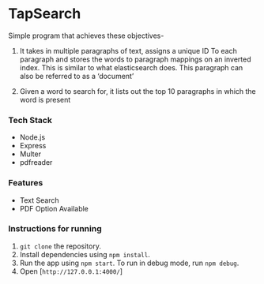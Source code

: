 # TapSearch

Simple program that achieves these objectives-
1. It takes in multiple paragraphs of text, assigns a unique ID To each paragraph and stores the words to paragraph mappings on an inverted index. This is similar to what elasticsearch does. This paragraph can also be referred to as a ‘document’

2. Given a word to search for, it lists out the top 10 paragraphs in which the word is present

### Tech Stack
- Node.js
- Express
- Multer
- pdfreader

### Features
- Text Search 
- PDF Option Available

### Instructions for running
1. ```git clone``` the repository.
2. Install dependencies using ```npm install```.
3. Run the app using ```npm start```. To run in debug mode, run ```npm debug```.
4. Open [```http://127.0.0.1:4000/```]
